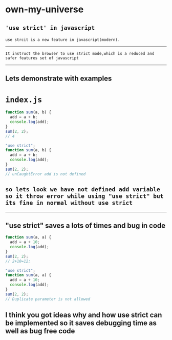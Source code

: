 # own-my-universe


## `'use strict' in javascript `

`use strcit is a new feature in javascript(modern)`.

---

`It instruct the browser to use strict mode,which is a reduced and safer features set of javascript`

---

## Lets demonstrate with examples

# `index.js`

```js
function sum(a, b) {
  add = a + b;
  console.log(add);
}
sum(2, 2);
// 4
```

```js
"use strict";
function sum(a, b) {
  add = a + b;
  console.log(add);
}
sum(2, 2);
// unCaughtError add is not defined
```

## `so lets look we have not defined add variable so it throw error while using "use strict" but its fine in normal without use strict `

---

## "use strict" saves a lots of times and bug in code

```js
function sum(a, a) {
  add = a + 10;
  console.log(add);
}
sum(2, 2);
// 2+10=12;
```

```js
"use strict";
function sum(a, a) {
  add = a + 10;
  console.log(add);
}
sum(2, 2);
// Duplicate parameter is not allowed
```

## I think you got ideas why and how use strict can be implemented so it saves debugging time as well as bug free code

